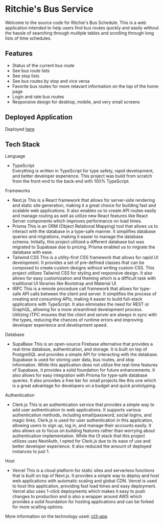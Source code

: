 # Ritchie's Bus Service

Welcome to the source code for Ritchie's Bus Schedule. This is a web application intended to help users find bus routes quickly and easily without the hassle of searching through multiple tables and scrolling through long lists of time schedules.

## Features
- Status of the current bus route
- See bus route lists
- See stop lists
- See bus routes by stop and vice versa
- Favorite bus routes for more relavant information on the top of the home page
- Login and rate bus routes
- Responsive design for desktop, mobile, and very small screens

## Deployed Application
Deployed [here](https://rit-bus.app/)

## Tech Stack
Language
- TypeScript  
Everything is written in TypeScript for type safety, rapid development, and better developer experience. This project was build from scratch from the front-end to the back-end with 100% TypeScript.

Frameworks
- Next.js
This is a React framework that allows for server-side rendering and static site generation, making it a great choice for building fast and scalable web applications. It also enables us to create API routes easily and manage routing as well as utilize new React features like React Server components which improves performance on load times.
- Prisma
This is an ORM (Object Relational Mapping) tool that allows us to interact with the database in a type-safe manner. It simplifies database queries and migrations, making it easier to manage the database schema. Initially, this project utilized a different database but was migrated to Supabase due to pricing. Prisma enabled us to migrate the database with ease.
- Tailwind CSS
This is a utility-first CSS framework that allows for rapid UI development. It provides a set of pre-defined classes that can be composed to create custom designs without writing custom CSS. This project utilizes Tailwind CSS for styling and responsive design. It also allows for easy customization and theming which is a difficult task with traditional UI libraries like Bootstrap and Material UI.
- tRPC
This is a remote procedure call framework that allows for type-safe API calls between the client and server. It simplifies the process of creating and consuming APIs, making it easier to build full-stack applications with TypeScript. It also eliminates the need for REST or GraphQL, allowing for a more streamlined development process. Utilizing tTPC ensures that the client and server are always in sync with the types, reducing the chances of runtime errors and improving developer experience and development speed.

Database
- SupaBase
This is an open-source Firebase alternative that provides a real-time database, authentication, and storage. It is built on top of PostgreSQL and provides a simple API for interacting with the database. Supabase is used for storing user data, bus routes, and stop information. While this application does not utilize the real-time features of Supabase, it provides a solid foundation for future enhancements. It also allows for easy integration with Prisma for type-safe database queries. It also provides a free tier for small projects like this one which is a great advantage for developers on a budget and quick prototyping.

Authentication
- Clerk.js
This is an authentication service that provides a simple way to add user authentication to web applications. It supports various authentication methods, including email/password, social logins, and magic links. Clerk.js is used for user authentication in this application, allowing users to sign up, log in, and manage their accounts easily. It also allows us to focus on building features rather than worrying about authentication implementation. While the t3 stack that this project utilizes uses NextAuth, I opted for Clerk.js due to its ease of use and better developer experience. It also reduced the amount of deployed instances to just 1.

Host
- Vercel
This is a cloud platform for static sites and serverless functions that is built on top of Next.js. It provides a simple way to deploy and host web applications with automatic scaling and global CDN. Vercel is used to host this application, providing fast load times and easy deployment. Vercel also uses 1-click deployments which makes it easy to push changes to production and is also a wrapper around AWS which provides a solid foundation for hosting applications and can be forked for more scalling options.

More information on the technology used: [ct3-app](https://create.t3.gg/)
